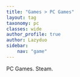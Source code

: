 ```yaml
---
title: "Games > PC Games"
layout: tag
taxonomy: pc
classes: wide
author_profile: true
author: Lazyduo
sidebar:
    nav: "game"
---
```


PC Games. Steam.

